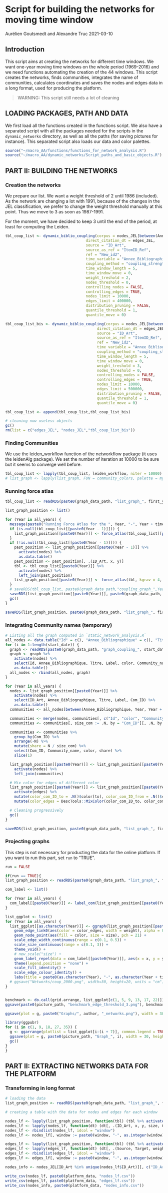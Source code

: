 Script for building the networks for moving time window
================
Aurélien Goutsmedt and Alexandre Truc
2021-03-10

## Introduction

This script aims at creating the networks for different time windows. We
want one-year moving time windows on the whole period (1969-2016) and we
need functions automating the creation of the 44 windows. This script
creates the networks, finds communities, integrates the name of
communities, calculates coordinates and saves the nodes and edges data
in a long format, used for producing the platform.

> WARNING: This script still needs a lot of cleaning

## LOADING PACKAGES, PATH AND DATA

We first load all the functions created in the functions script. We also
have a separated script with all the packages needed for the scripts in
the `dynamic_networks` directory, as well as all the paths (for saving
pictures for instance). This separated script also loads our data and
color palettes.

``` r
source("~/macro_AA/functions/functions_for_network_analysis.R")
source("~/macro_AA/dynamic_networks/Script_paths_and_basic_objects.R")
```

## PART II: BUILDING THE NETWORKS

### Creation the networks

We prepare our list. We want a weight threshold of 2 until 1986
(included). As the network are changing a lot with 1991, because of the
changes in the JEL classification, we prefer to change the weight
threshold manually at this point. Thus we move to 3 as soon as
1987-1991.

For the moment, we have decided to keep 3 until the end of the period,
at least for computing the Leiden.

``` r
tbl_coup_list <- dynamic_biblio_coupling(corpus = nodes_JEL[between(Annee_Bibliographique, 1969, 1990)], 
                                    direct_citation_dt = edges_JEL, 
                                    source = "ID_Art",
                                    source_as_ref = "ItemID_Ref",
                                    ref = "New_id2", 
                                    time_variable = "Annee_Bibliographique",
                                    coupling_method = "coupling_strength",
                                    time_window_length = 5,
                                    time_window_move = 0,
                                    weight_treshold = 2,
                                    nodes_threshold = 0,
                                    controlling_nodes = FALSE,
                                    controlling_edges = TRUE,
                                    nodes_limit = 10000,
                                    edges_limit = 400000,
                                    distribution_pruning = FALSE,
                                    quantile_threshold = 1,
                                    quantile_move = 0)

tbl_coup_list_bis <- dynamic_biblio_coupling(corpus = nodes_JEL[between(Annee_Bibliographique, 1987, 2015)], 
                                         direct_citation_dt = edges_JEL, 
                                         source = "ID_Art",
                                         source_as_ref = "ItemID_Ref",
                                         ref = "New_id2", 
                                         time_variable = "Annee_Bibliographique",
                                         coupling_method = "coupling_strength",
                                         time_window_length = 5,
                                         time_window_move = 0,
                                         weight_treshold = 3,
                                         nodes_threshold = 0,
                                         controlling_nodes = FALSE,
                                         controlling_edges = TRUE,
                                         nodes_limit = 10000,
                                         edges_limit = 500000,
                                         distribution_pruning = FALSE,
                                         quantile_threshold = 1,
                                         quantile_move = 0)

tbl_coup_list <- append(tbl_coup_list,tbl_coup_list_bis)

# cleaning now useless objects
gc()
rm(list = c("edges_JEL", "nodes_JEL","tbl_coup_list_bis"))
```

### Finding Communities

We use the leiden\_workflow function of the networkflow package (it uses
the leidenAlg package). We set the number of iteration at 10000 to be
sure but it seems to converge well before.

``` r
tbl_coup_list <- lapply(tbl_coup_list, leiden_workflow, niter = 10000)
# list_graph <- lapply(list_graph, FUN = community_colors, palette = mypalette)
```

### Running force atlas

``` r
tbl_coup_list <- readRDS(paste0(graph_data_path, "list_graph_", first_year, "-", last_year + time_window - 1, ".rds"))

list_graph_position <- list()

for (Year in all_years) {
  message(paste0("Running Force Atlas for the ", Year, "-", Year + time_window - 1, " window."))
  if (is.null(tbl_coup_list[[paste0(Year - 1)]])) {
    list_graph_position[[paste0(Year)]] <- force_atlas(tbl_coup_list[[paste0(Year)]], kgrav = 4, change_size = FALSE)
  }
  if (!is.null(tbl_coup_list[[paste0(Year - 1)]])) {
    past_position <- list_graph_position[[paste0(Year - 1)]] %>%
      activate(nodes) %>%
      as.data.table()
    past_position <- past_position[, .(ID_Art, x, y)]
    tbl <- tbl_coup_list[[paste0(Year)]] %>%
      activate(nodes) %>%
      left_join(past_position)
    list_graph_position[[paste0(Year)]] <- force_atlas(tbl, kgrav = 4, change_size = FALSE)
  }
  # saveRDS(tbl_coup_list, paste0(graph_data_path,"coupling_graph_",Year,"-",Year+time_window-1,".rds"))
  saveRDS(list_graph_position[[paste0(Year)]], paste0(graph_data_path, "coupling_graph_", Year, "-", Year + time_window - 1, ".rds"))
  gc()
}

saveRDS(list_graph_position, paste0(graph_data_path, "list_graph_", first_year, "-", last_year + time_window - 1, ".rds"))
```

### Integrating Community names (temporary)

``` r
# Listing all the graph computed in `static_network_analysis.R`
all_nodes <- data.table("Id" = c(), "Annee_Bibliographique" = c(), "Titre" = c(), "Label" = c(), "color" = c(), "Community_name" = c())
for (i in 1:length(start_date)) {
  graph <- readRDS(paste0(graph_data_path, "graph_coupling_", start_date[i], "-", end_date[i], ".rds"))
  graph <- graph %>%
    activate(nodes) %>%
    select(Id, Annee_Bibliographique, Titre, Label, color, Community_name) %>%
    as.data.table()
  all_nodes <- rbind(all_nodes, graph)
}

for (Year in all_years) {
  nodes <- list_graph_position[[paste0(Year)]] %>%
    activate(nodes) %>%
    select(ID_Art, Annee_Bibliographique, Titre, Label, Com_ID) %>%
    as.data.table()
  communities <- all_nodes[between(Annee_Bibliographique, Year, Year + 4)]

  communities <- merge(nodes, communities[, c("Id", "color", "Community_name")], by.x = "ID_Art", by.y = "Id")
  communities <- communities[, size_com := .N, by = "Com_ID"][, .N, by = c("Com_ID", "size_com", "Community_name", "color")]

  communities <- communities %>%
    group_by(Com_ID) %>%
    arrange(-N) %>%
    mutate(share = N / size_com) %>%
    select(Com_ID, Community_name, color, share) %>%
    slice(1)

  list_graph_position[[paste0(Year)]] <- list_graph_position[[paste0(Year)]] %>%
    activate(nodes) %>%
    left_join(communities)

  # Mix color for edges of different color
  list_graph_position[[paste0(Year)]] <- list_graph_position[[paste0(Year)]] %>%
    activate(edges) %>%
    mutate(color_com_ID_to = .N()$color[to], color_com_ID_from = .N()$color[from]) %>%
    mutate(color_edges = DescTools::MixColor(color_com_ID_to, color_com_ID_from, amount1 = 0.5))

  # Cleaning progressively
  gc()
}

saveRDS(list_graph_position, paste0(graph_data_path, "list_graph_", first_year, "-", last_year + time_window - 1, ".rds"))
```

### Projecting graphs

This step is not necessary for producting the data for the online
platform. If you want to run this part, set `run` to “TRUE”.

``` r
run = FALSE

if(run == TRUE){
list_graph_position <- readRDS(paste0(graph_data_path, "list_graph_", first_year, "-", last_year + time_window - 1, ".rds"))

com_label <- list()

for (Year in all_years) {
  com_label[[paste0(Year)]] <- label_com(list_graph_position[[paste0(Year)]], biggest_community = TRUE, community_threshold = 0.01)
}

list_ggplot <- list()
for (Year in all_years) {
  list_ggplot[[as.character(Year)]] <- ggraph(list_graph_position[[paste0(Year)]], "manual", x = x, y = y) +
    geom_edge_link0(aes(color = color_edges, width = weight), alpha = 0.5) +
    geom_node_point(aes(fill = color, size = size), pch = 21) +
    scale_edge_width_continuous(range = c(0.1, 0.5)) +
    scale_size_continuous(range = c(0.1, 3)) +
    theme_void() +
    # new_scale("size") +
    geom_label_repel(data = com_label[[paste0(Year)]], aes(x = x, y = y, label = Community_name, fill = color), size = 0.5, fontface = "bold", alpha = 0.9, point.padding = NA, show.legend = FALSE) +
    theme(legend.position = "none") +
    scale_fill_identity() +
    scale_edge_colour_identity() +
    labs(title = paste0(as.character(Year), "-", as.character(Year + time_window - 1)))
  # ggsave("Networks/coup_2000.png", width=30, height=20, units = "cm")
}


benchmark <- do.call(grid.arrange, list_ggplot[c(1, 5, 9, 13, 17, 22)])
ggsave(paste0(picture_path, "benchmark_edge_threshold_3.png"), benchmark, width = 30, height = 30, unit = "cm")

ggsave(plot = g, paste0("Graphs/", author, "_networks.png"), width = 30, height = 40, units = "cm")

library(ggpubr)
for (i in c(1, 9, 18, 27, 35)) {
  g <- ggarrange(plotlist = list_ggplot[i:(i + 7)], common.legend = TRUE, legend = "none")
  ggsave(plot = g, paste0(picture_path, "Graph_", i), width = 30, height = 40, units = "cm")
  gc()
}
}
```

## PART II: EXTRACTING NETWORKS DATA FOR THE PLATFORM

### Transforming in long format

``` r
# loading the data
list_graph_position <- readRDS(paste0(graph_data_path, "list_graph_", first_year, "-", last_year + time_window - 1, ".rds"))

# creating a table with the data for nodes and edges for each window

nodes_lf <- lapply(list_graph_position, function(tbl) (tbl %>% activate(nodes) %>% as.data.table()))
nodes_lf <- lapply(nodes_lf, function(dt) (dt[, .(ID_Art, x, y, size, Com_ID, color)]))
nodes_lf <- rbindlist(nodes_lf, idcol = "window")
nodes_lf <- nodes_lf[, window := paste0(window, "-", as.integer(window) + 4)][order(ID_Art, window)]

edges_lf <- lapply(list_graph_position, function(tbl) (tbl %>% activate(edges) %>% as.data.table()))
edges_lf <- lapply(edges_lf, function(dt) (dt[, .(Source, Target, weight, Com_ID, color_edges)]))
edges_lf <- rbindlist(edges_lf, idcol = "window")
edges_lf <- edges_lf[, window := paste0(window, "-", as.integer(window) + 4)]

nodes_info <- nodes_JEL[ID_Art %in% unique(nodes_lf$ID_Art)][, c("ID_Art", "Titre", "Annee_Bibliographique", "Nom", "Label", "Revue", "ESpecialite")]

write_csv(nodes_lf, paste0(platform_data, "nodes_lf.csv"))
write_csv(edges_lf, paste0(platform_data, "edges_lf.csv"))
write_csv(nodes_info, paste0(platform_data, "nodes_info.csv"))
```
